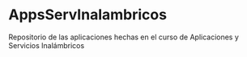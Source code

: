 # AppsServInalambricos
Repositorio de las aplicaciones hechas en el curso de Aplicaciones y Servicios Inalámbricos
